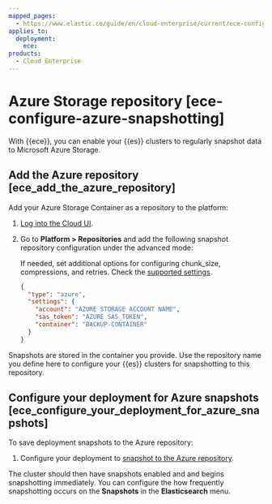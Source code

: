 ```yaml
---
mapped_pages:
  - https://www.elastic.co/guide/en/cloud-enterprise/current/ece-configure-azure-snapshotting.html
applies_to:
  deployment:
    ece:
products:
  - Cloud Enterprise
---
```


# Azure Storage repository [ece-configure-azure-snapshotting]

With {{ece}}, you can enable your {{es}} clusters to regularly snapshot data to Microsoft Azure Storage.


## Add the Azure repository [ece_add_the_azure_repository]

Add your Azure Storage Container as a repository to the platform:

1. [Log into the Cloud UI](../../deploy/cloud-enterprise/log-into-cloud-ui.md).
2. Go to **Platform > Repositories** and add the following snapshot repository configuration under the advanced mode:

    If needed, set additional options for configuring chunk_size, compressions, and retries. Check the [supported settings](/deploy-manage/tools/snapshot-and-restore/azure-repository.md#repository-azure-repository-settings).

    ```json
    {
      "type": "azure",
      "settings": {
        "account": "AZURE STORAGE ACCOUNT NAME",
        "sas_token": "AZURE SAS_TOKEN",
        "container": "BACKUP-CONTAINER"
      }
    }
    ```


Snapshots are stored in the container you provide. Use the repository name you define here to configure your {{es}} clusters for snapshotting to this repository.


## Configure your deployment for Azure snapshots [ece_configure_your_deployment_for_azure_snapshots]

To save deployment snapshots to the Azure repository:

1. Configure your deployment to [snapshot to the Azure repository](cloud-enterprise.md).

The cluster should then have snapshots enabled and and begins snapshotting immediately. You can configure the how frequently snapshotting occurs on the **Snapshots** in the **Elasticsearch** menu.

